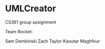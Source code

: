 UMLCreator
==========

CS361 group assignment

Team Rocket:

Sam Dembinski
Zach Taylor
Kaoutar Maghfour